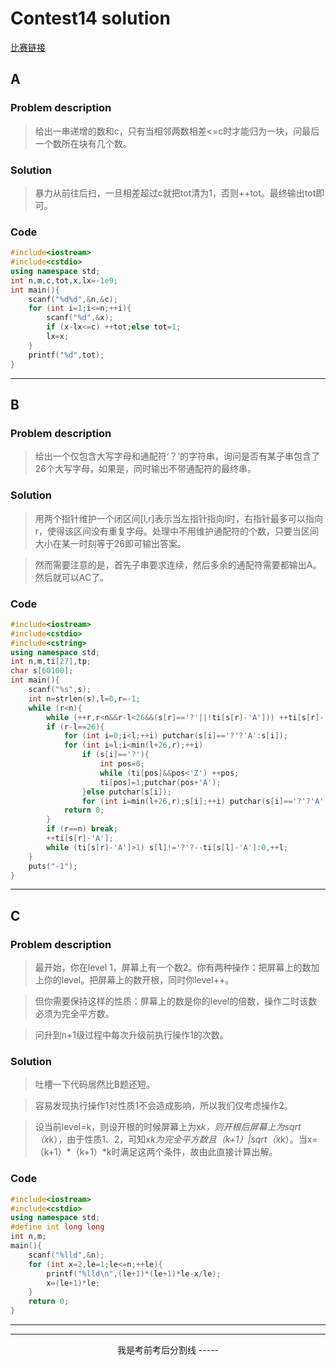 # Contest14 solution


[比赛链接](https://cn.vjudge.net/contest/168561)

## A
### Problem description
> 给出一串递增的数和c，只有当相邻两数相差<=c时才能归为一块，问最后一个数所在块有几个数。

### Solution
> 暴力从前往后扫，一旦相差超过c就把tot清为1，否则++tot。最终输出tot即可。

### Code

```cpp
#include<iostream>
#include<cstdio>
using namespace std;
int n,m,c,tot,x,lx=-1e9;
int main(){
    scanf("%d%d",&n,&c);
	for (int i=1;i<=n;++i){
		scanf("%d",&x);
		if (x-lx<=c) ++tot;else tot=1;
		lx=x;
	}
	printf("%d",tot);
}
```

***** 

## B
### Problem description
> 给出一个仅包含大写字母和通配符‘？’的字符串，询问是否有某子串包含了26个大写字母，如果是，同时输出不带通配符的最终串。

### Solution
> 用两个指针维护一个闭区间[l,r]表示当左指针指向l时，右指针最多可以指向r，使得该区间没有重复字母。处理中不用维护通配符的个数，只要当区间大小在某一时刻等于26即可输出答案。

> 然而需要注意的是，首先子串要求连续，然后多余的通配符需要都输出A。然后就可以AC了。

### Code
```cpp
#include<iostream>
#include<cstdio>
#include<cstring>
using namespace std;
int n,m,ti[27],tp;
char s[60100];
int main(){
    scanf("%s",s);
	int n=strlen(s),l=0,r=-1;
	while (r<n){
		while (++r,r<n&&r-l<26&&(s[r]=='?'||!ti[s[r]-'A'])) ++ti[s[r]-'A'];
		if (r-l==26){
			for (int i=0;i<l;++i) putchar(s[i]=='?'?'A':s[i]);
			for (int i=l;i<min(l+26,r);++i)
				if (s[i]=='?'){
					int pos=0;
					while (ti[pos]&&pos<'Z') ++pos;
					ti[pos]=1;putchar(pos+'A');
				}else putchar(s[i]);
				for (int i=min(l+26,r);s[i];++i) putchar(s[i]=='?'?'A':s[i]);
			return 0;
		}
		if (r==n) break;
		++ti[s[r]-'A'];
		while (ti[s[r]-'A']>1) s[l]!='?'?--ti[s[l]-'A']:0,++l;
	}
	puts("-1");
}

```
*****
## C
### Problem description
> 最开始，你在level 1，屏幕上有一个数2。你有两种操作：把屏幕上的数加上你的level。把屏幕上的数开根，同时你level++。

> 但你需要保持这样的性质：屏幕上的数是你的level的倍数，操作二时该数必须为完全平方数。

> 问升到n+1级过程中每次升级前执行操作1的次数。

### Solution
> 吐槽一下代码居然比B题还短。

> 容易发现执行操作1对性质1不会造成影响，所以我们仅考虑操作2。

> 设当前level=k，则设开根的时候屏幕上为x*k，则开根后屏幕上为sqrt（x*k），由于性质1、2，可知x*k为完全平方数且（k+1）|sqrt（x*k）。当x=（k+1）*（k+1）*k时满足这两个条件，故由此直接计算出解。

### Code
```cpp
#include<iostream>
#include<cstdio>
using namespace std;
#define int long long
int n,m;
main(){
    scanf("%lld",&n);
	for (int x=2,le=1;le<=n;++le){
		printf("%lld\n",(le+1)*(le+1)*le-x/le);
		x=(le+1)*le;
	}
	return 0;
}
```
*****
-----
<center>我是考前考后分割线
-----
